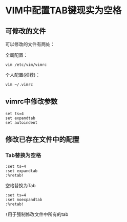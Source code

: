 # VIM中配置TAB键现实为空格

## 可修改的文件

可以修改的文件有两处：

全局配置：

```shell
vim /etc/vim/vimrc
```

个人配置(推荐)：

```shell
vim ~/.vimrc
```

## vimrc中修改参数

```shell
set ts=4
set expandtab
set autoindent
```

## 修改已存在文件中的配置

### Tab替换为空格

```shell
:set ts=4
:set expandtab
:%retab!
```

空格替换为Tab

```shell
:set ts=4
:set noexpandtab
:%retab!
```

`!`用于强制修改文件中所有的tab